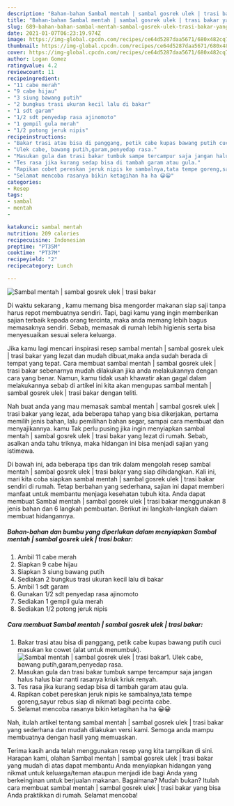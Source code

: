 ```yaml
---
description: "Bahan-bahan Sambal mentah | sambal gosrek ulek | trasi bakar yang lezat Untuk Jualan"
title: "Bahan-bahan Sambal mentah | sambal gosrek ulek | trasi bakar yang lezat Untuk Jualan"
slug: 689-bahan-bahan-sambal-mentah-sambal-gosrek-ulek-trasi-bakar-yang-lezat-untuk-jualan
date: 2021-01-07T06:23:19.974Z
image: https://img-global.cpcdn.com/recipes/ce64d5287daa5671/680x482cq70/sambal-mentah-sambal-gosrek-ulek-trasi-bakar-foto-resep-utama.jpg
thumbnail: https://img-global.cpcdn.com/recipes/ce64d5287daa5671/680x482cq70/sambal-mentah-sambal-gosrek-ulek-trasi-bakar-foto-resep-utama.jpg
cover: https://img-global.cpcdn.com/recipes/ce64d5287daa5671/680x482cq70/sambal-mentah-sambal-gosrek-ulek-trasi-bakar-foto-resep-utama.jpg
author: Logan Gomez
ratingvalue: 4.2
reviewcount: 11
recipeingredient:
- "11 cabe merah"
- "9 cabe hijau"
- "3 siung bawang putih"
- "2 bungkus trasi ukuran kecil lalu di bakar"
- "1 sdt garam"
- "1/2 sdt penyedap rasa ajinomoto"
- "1 gempil gula merah"
- "1/2 potong jeruk nipis"
recipeinstructions:
- "Bakar trasi atau bisa di panggang, petik cabe kupas bawang putih cuci masukan ke cowet (alat untuk menumbuk)."
- "Ulek cabe, bawang putih,garam,penyedap rasa."
- "Masukan gula dan trasi bakar tumbuk sampe tercampur saja jangan halus halus biar nanti rasanya kriuk kriuk renyah."
- "Tes rasa jika kurang sedap bisa di tambah garam atau gula."
- "Rapikan cobet pereskan jeruk nipis ke sambalnya,tata tempe goreng,sayur rebus siap di nikmati bagi pecinta cabe."
- "Selamat mencoba rasanya bikin ketagihan ha ha 😀😀"
categories:
- Resep
tags:
- sambal
- mentah
- 

katakunci: sambal mentah  
nutrition: 209 calories
recipecuisine: Indonesian
preptime: "PT35M"
cooktime: "PT37M"
recipeyield: "2"
recipecategory: Lunch

---
```



![Sambal mentah | sambal gosrek ulek | trasi bakar](https://img-global.cpcdn.com/recipes/ce64d5287daa5671/680x482cq70/sambal-mentah-sambal-gosrek-ulek-trasi-bakar-foto-resep-utama.jpg)

Di waktu  sekarang , kamu memang bisa mengorder makanan siap saji tanpa harus repot membuatnya sendiri. Tapi, bagi kamu yang ingin memberikan sajian terbaik kepada orang tercinta, maka anda memang lebih bagus memasaknya sendiri. Sebab, memasak di rumah lebih higienis serta bisa menyesuaikan sesuai selera keluarga.

Jika kamu lagi mencari inspirasi resep sambal mentah | sambal gosrek ulek | trasi bakar yang lezat dan mudah dibuat,maka anda sudah berada di tempat yang tepat. Cara membuat sambal mentah | sambal gosrek ulek | trasi bakar  sebenarnya mudah dilakukan jika anda melakukannya dengan cara yang benar. Namun, kamu tidak usah khawatir akan gagal dalam melakukannya 
sebab di artikel ini kita akan mengupas sambal mentah | sambal gosrek ulek | trasi bakar dengan teliti.  



Nah buat anda yang mau memasak sambal mentah | sambal gosrek ulek | trasi bakar yang lezat, ada beberapa tahap yang bisa dikerjakan, pertama memilih jenis bahan, lalu pemilihan bahan segar, sampai cara membuat dan menyajikannya. kamu Tak perlu pusing jika ingin menyiapkan sambal mentah | sambal gosrek ulek | trasi bakar yang lezat di rumah. Sebab, asalkan anda  tahu triknya, maka hidangan ini bisa menjadi sajian yang istimewa.

Di bawah ini, ada beberapa tips dan trik dalam mengolah resep sambal mentah | sambal gosrek ulek | trasi bakar yang siap dihidangkan. Kali ini, mari kita coba siapkan sambal mentah | sambal gosrek ulek | trasi bakar sendiri di rumah. Tetap berbahan yang sederhana, sajian ini dapat memberi manfaat untuk membantu menjaga kesehatan tubuh kita. Anda dapat membuat Sambal mentah | sambal gosrek ulek | trasi bakar menggunakan 8 jenis bahan dan 6 langkah pembuatan. Berikut ini langkah-langkah dalam membuat hidangannya.

<!--inarticleads1-->

##### Bahan-bahan dan bumbu yang diperlukan dalam menyiapkan Sambal mentah | sambal gosrek ulek | trasi bakar:

1. Ambil 11 cabe merah
1. Siapkan 9 cabe hijau
1. Siapkan 3 siung bawang putih
1. Sediakan 2 bungkus trasi ukuran kecil lalu di bakar
1. Ambil 1 sdt garam
1. Gunakan 1/2 sdt penyedap rasa ajinomoto
1. Sediakan 1 gempil gula merah
1. Sediakan 1/2 potong jeruk nipis




<!--inarticleads2-->

##### Cara membuat Sambal mentah | sambal gosrek ulek | trasi bakar:

1. Bakar trasi atau bisa di panggang, petik cabe kupas bawang putih cuci masukan ke cowet (alat untuk menumbuk).
<img src="https://img-global.cpcdn.com/steps/462631a35a0e569f/160x128cq70/sambal-mentah-sambal-gosrek-ulek-trasi-bakar-langkah-memasak-1-foto.jpg" alt="Sambal mentah | sambal gosrek ulek | trasi bakar">1. Ulek cabe, bawang putih,garam,penyedap rasa.
1. Masukan gula dan trasi bakar tumbuk sampe tercampur saja jangan halus halus biar nanti rasanya kriuk kriuk renyah.
1. Tes rasa jika kurang sedap bisa di tambah garam atau gula.
1. Rapikan cobet pereskan jeruk nipis ke sambalnya,tata tempe goreng,sayur rebus siap di nikmati bagi pecinta cabe.
1. Selamat mencoba rasanya bikin ketagihan ha ha 😀😀




Nah, itulah artikel tentang  sambal mentah | sambal gosrek ulek | trasi bakar  yang sederhana dan mudah dilakukan versi kami. Semoga anda mampu membuatnya dengan hasil yang memuaskan. 

Terima kasih anda telah menggunakan resep yang kita tampilkan di sini. Harapan kami, olahan  Sambal mentah | sambal gosrek ulek | trasi bakar yang mudah di atas dapat membantu Anda menyiapkan hidangan yang nikmat untuk keluarga/teman ataupun menjadi ide bagi Anda yang berkeinginan untuk berjualan makanan. Bagaimana? Mudah bukan? Itulah cara membuat sambal mentah | sambal gosrek ulek | trasi bakar yang bisa Anda praktikkan di rumah. Selamat mencoba!

